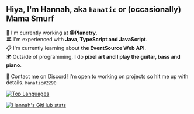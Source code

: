 ## Hiya, I'm Hannah, aka `hanatic` or (occasionally) Mama Smurf

📜 I'm currently working at **@Planetry**.<br>
🏛️ I'm experienced with **Java, TypeScript and JavaScript**.<br>
📋 I'm currently learning about **the EventSource Web API**.<br>
🌍 Outside of programming, I do **pixel art and I play the guitar, bass and piano**.<br>

🤖 Contact me on Discord! I'm open to working on projects so hit me up with details. `hanatic#2290`

[![Top Languages](https://github-readme-stats.vercel.app/api/top-langs/?username=hanatic)](https://github.com/anuraghazra/github-readme-stats)

[![Hannah's GitHub stats](https://github-readme-stats.vercel.app/api?username=hanatic)](https://github.com/anuraghazra/github-readme-stats)
